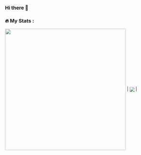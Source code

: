 ### Hi there 👋

### :fire: My Stats :

<a href="https://github.com/nalsur-veallam/"><img width=400px align="center" src="http://github-readme-streak-stats.herokuapp.com?user=nalsur-veallam&theme=highcontrast&date_format=j%20M%5B%20Y%5D&background=000000" /></a> | <a href="https://github.com/nalsur-veallam/"><img align="center" src="https://github-readme-stats.vercel.app/api/top-langs/?username=nalsur-veallam&theme=github_dark&layout=compact&hide_border=true" /></a> |
<!-- [![GitHub Streak](http://github-readme-streak-stats.herokuapp.com?user=nalsur-veallam&theme=highcontrast&date_format=j%20M%5B%20Y%5D&background=000000)]
<img width=500px src="https://github-readme-stats.vercel.app/api/top-langs?username=zluvsand&layout=compact"/>
 -->
